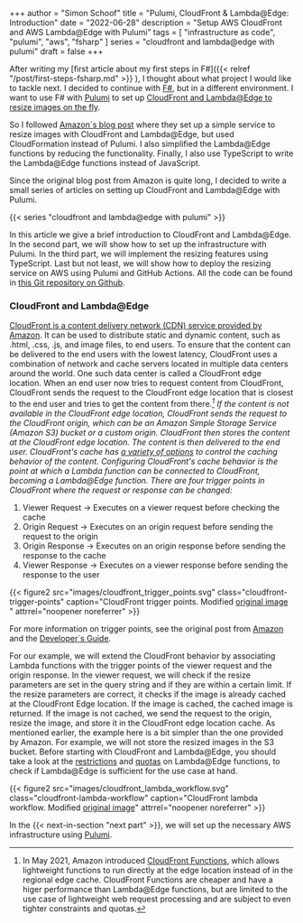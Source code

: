 +++
author = "Simon Schoof"
title = "Pulumi, CloudFront & Lambda@Edge: Introduction"
date = "2022-06-28"
description = "Setup AWS CloudFront and AWS Lambda@Edge with Pulumi"
tags = [
    "infrastructure as code", 
    "pulumi",
    "aws",
    "fsharp"
]
series = "cloudfront and lambda@edge with pulumi"
draft = false
+++

After writing my [first article about my first steps in F#]({{< relref "/post/first-steps-fsharp.md" >}}
), I thought about what project I would like to tackle next. I decided to continue with [F#](https://fsharp.org/), but in a different environment. I want to use F# with [Pulumi](https://www.pulumi.com/) to set up [CloudFront and Lambda@Edge to resize images on the fly](https://aws.amazon.com/blogs/networking-and-content-delivery/resizing-images-with-amazon-cloudfront-lambdaedge-aws-cdn-blog/). 

So I followed [Amazon`s blog post](https://aws.amazon.com/blogs/networking-and-content-delivery/resizing-images-with-amazon-cloudfront-lambdaedge-aws-cdn-blog/) where they set up a simple service to resize images with CloudFront and Lambda@Edge, but used CloudFormation instead of Pulumi. I also simplified the Lambda@Edge functions by reducing the functionality. Finally, I also use TypeScript to write the Lambda@Edge functions instead of JavaScript.

Since the original blog post from Amazon is quite long, I decided to write a small series of articles on setting up CloudFront and Lambda@Edge with Pulumi.

{{< series "cloudfront and lambda@edge with pulumi" >}} 


In this article we give a brief introduction to CloudFront and Lambda@Edge. In the second part, we will show how to set up the infrastructure with Pulumi. In the third part, we will implement the resizing features using TypeScript. Last but not least, we will show how to deploy the resizing service on AWS using Pulumi and GitHub Actions.
All the code can be found in [this Git repository on Github](https://github.com/simonschoof/lambda-at-edge-example).   

### CloudFront and Lambda@Edge

[CloudFront is a content delivery network (CDN) service provided by Amazon](https://docs.aws.amazon.com/AmazonCloudFront/latest/DeveloperGuide/Introduction.html). It can be used to distribute static and dynamic content, such as .html, .css, .js, and image files, to end users. To ensure that the content can be delivered to the end users with the lowest latency, CloudFront uses a combination of network and cache servers located in multiple data centers around the world. One such data center is called a CloudFront edge location. When an end user now tries to request content from CloudFront, CloudFront sends the request to the CloudFront edge location that is closest to the end user and tries to get the content from there.<cite>[^1]<cite> If the content is not available in the CloudFront edge location, CloudFront sends the request to the CloudFront origin, which can be an Amazon Simple Storage Service (Amazon S3) bucket or a custom origin. CloudFront then stores the content at the CloudFront edge location. The content is then delivered to the end user. CloudFront's cache has [a variety of options](https://docs.aws.amazon.com/AmazonCloudFront/latest/DeveloperGuide/ConfiguringCaching.html) to control the caching behavior of the content. 
Configuring CloudFront's cache behavior is the point at which a Lambda function can be connected to CloudFront, becoming a Lambda@Edge function. There are four trigger points in CloudFront where the request or response can be changed:

1. Viewer Request -> Executes on a viewer request before checking the cache
2. Origin Request -> Executes on an origin request before sending the request to the origin
3. Origin Response -> Executes on an origin response before sending the response to the cache
4. Viewer Response -> Executes on a viewer response before sending the response to the user

{{< figure2 src="images/cloudfront_trigger_points.svg" class="cloudfront-trigger-points" caption="CloudFront trigger points. Modified [original image](https://d2908q01vomqb2.cloudfront.net/5b384ce32d8cdef02bc3a139d4cac0a22bb029e8/2018/02/01/1.png) " attrrel="noopener noreferrer" >}} 

For more information on trigger points, see the original post from [Amazon](https://aws.amazon.com/blogs/networking-and-content-delivery/resizing-images-with-amazon-cloudfront-lambdaedge-aws-cdn-blog/) and the [Developer`s Guide](https://docs.aws.amazon.com/AmazonCloudFront/latest/DeveloperGuide/lambda-cloudfront-trigger-events.html).


For our example, we will extend the CloudFront behavior by associating Lambda functions with the trigger points of the viewer request and the origin response. In the viewer request, we will check if the resize parameters are set in the query string and if they are within a certain limit. If the resize parameters are correct, it checks if the image is already cached at the CloudFront Edge location. If the image is cached, the cached image is returned. If the image is not cached, we send the request to the origin, resize the image, and store it in the CloudFront edge location cache. As mentioned earlier, the example here is a bit simpler than the one provided by Amazon. For example, we will not store the resized images in the S3 bucket. Before starting with CloudFront and Lambda@Edge, you should take a look at the [restrictions](https://docs.aws.amazon.com/AmazonCloudFront/latest/DeveloperGuide/edge-functions-restrictions.html) and [quotas](https://docs.aws.amazon.com/AmazonCloudFront/latest/DeveloperGuide/cloudfront-limits.html#limits-lambda-at-edge) on Lambda@Edge functions, to check if Lambda@Edge is sufficient for the use case at hand.


{{< figure2 src="images/cloudfront_lambda_workflow.svg" class="cloudfront-lambda-workflow" caption="CloudFront lambda workflow. Modified [original image](https://d2908q01vomqb2.cloudfront.net/5b384ce32d8cdef02bc3a139d4cac0a22bb029e8/2018/02/20/Social-Media-Image-Resize-Images.png)" attrrel="noopener noreferrer" >}} 

In the {{< next-in-section "next part" >}}, we will set up the necessary AWS infrastructure using [Pulumi](https://www.pulumi.com/).


[^1]: In May 2021, Amazon introduced [CloudFront Functions](https://aws.amazon.com/blogs/aws/introducing-cloudfront-functions-run-your-code-at-the-edge-with-low-latency-at-any-scale/), which allows lightweight functions to run directly at the edge location instead of in the regional edge cache. CloudFront Functions are cheaper and have a higer performance than Lambda@Edge functions, but are limited to the use case of lightweight web request processing and are subject to even tighter constraints and quotas.